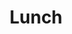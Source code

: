 ---
category: session
permalink:
accepted: true
published: true

title: Lunch
summary:
presenters:

start: "11:30am"
day: 2
---